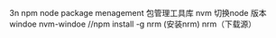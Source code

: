 3n
npm  node package menagement  包管理工具库
nvm  切换node 版本
    windoe  nvm-windoe
   //npm install -g nrm  (安装nrm)
nrm（下载源）


